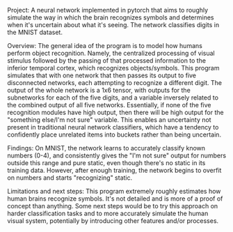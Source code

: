 Project:
A neural network implemented in pytorch that aims to roughly simulate the way in which the brain recognizes symbols and determines when it's uncertain about what it's seeing. The network classifies digits in the MNIST dataset.

Overview:
The general idea of the program is to model how humans perform object recognition. Namely, the centralized processing of visual stimulus followed by the passing of that processed information to the inferior temporal cortex, which recognizes objects/symbols. This program simulates that with one network that then passes its output to five disconnected networks, each attempting to recognize a different digit. The output of the whole network is a 1x6 tensor, with outputs for the subnetworks for each of the five digits, and a variable inversely related to the combined output of all five networks. Essentially, if none of the five recognition modules have high output, then there will be high output for the "something else/I'm not sure" variable. This enables an uncertainty not present in traditional neural network classifiers, which have a tendency to confidently place unrelated items into buckets rather than being uncertain. 

Findings:
On MNIST, the network learns to accurately classify known numbers (0-4), and consistently gives the "I'm not sure" output for numbers outside this range and pure static, even though there's no static in its training data. However, after enough training, the network begins to overfit on numbers and starts "recognizing" static. 

Limitations and next steps:
This program extremely roughly estimates how human brains recognize symbols. It's not detailed and is more of a proof of concept than anything. Some next steps would be to try this approach on harder classification tasks and to more accurately simulate the human visual system, potentially by introducing other features and/or processes.

